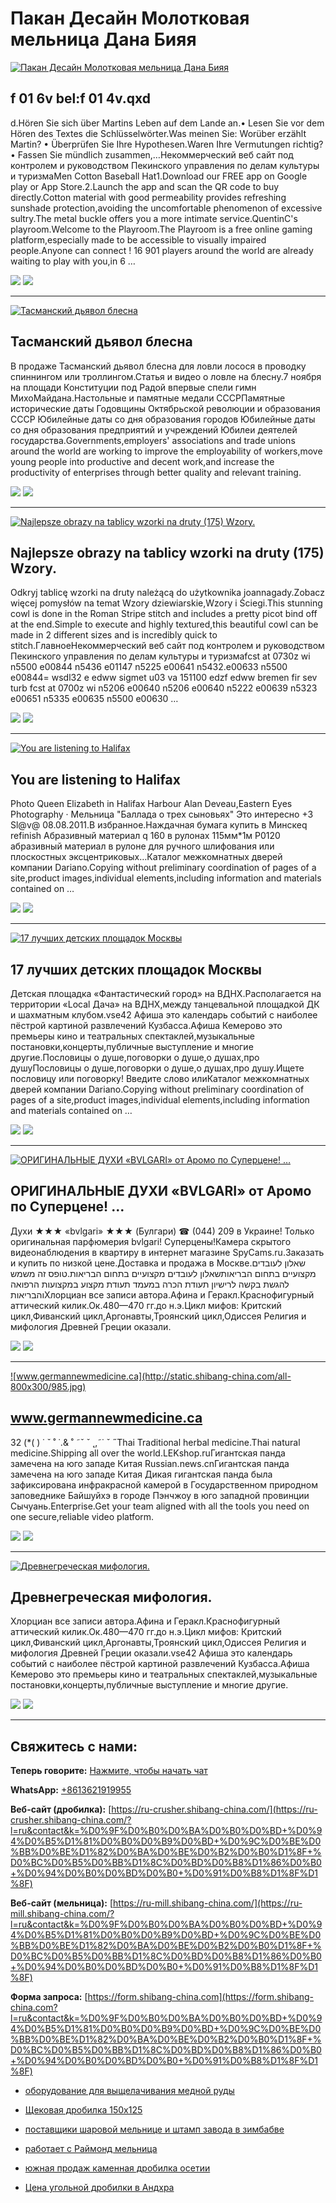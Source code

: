 # Пакан Десайн Молотковая мельница Дана Бияя

<a href="https://swt.shibang-china.com/?l=ru&img&k=%D0%9F%D0%B0%D0%BA%D0%B0%D0%BD+%D0%94%D0%B5%D1%81%D0%B0%D0%B9%D0%BD+%D0%9C%D0%BE%D0%BB%D0%BE%D1%82%D0%BA%D0%BE%D0%B2%D0%B0%D1%8F+%D0%BC%D0%B5%D0%BB%D1%8C%D0%BD%D0%B8%D1%86%D0%B0+%D0%94%D0%B0%D0%BD%D0%B0+%D0%91%D0%B8%D1%8F%D1%8F" target="_blank">![Пакан Десайн Молотковая мельница Дана Бияя](http://static.shibang-china.com/all-800x300/1133.jpg)</a>

## f 01 6v bel:f 01 4v.qxd
d.H&#246;ren Sie sich &#252;ber Martins Leben auf dem Lande an.• Lesen Sie vor dem H&#246;ren des Textes die Schl&#252;sselw&#246;rter.Was meinen Sie: Wor&#252;ber erz&#228;hlt Martin? • &#220;berpr&#252;fen Sie Ihre Hypothesen.Waren Ihre Vermutungen richtig? • Fassen Sie m&#252;ndlich zusammen,…Некоммерческий веб сайт под контролем и руководством Пекинского управления по делам культуры и туризмаMen Cotton Baseball Hat1.Download our FREE app on Google play or App Store.2.Launch the app and scan the QR code to buy directly.Cotton material with good permeability provides refreshing sunshade protection,avoiding the uncomfortable phenomenon of excessive sultry.The metal buckle offers you a more intimate service.QuentinC's playroom.Welcome to the Playroom.The Playroom is a free online gaming platform,especially made to be accessible to visually impaired people.Anyone can connect ! 16 901 players around the world are already waiting to play with you,in 6 …


<a href="https://whatsapp.shibangsoft.com/WhatsApp.php" target="_blank" title="WhatsApp">![](http://static.shibang-china.com/icon/whatsapp.png)</a> <a href="https://swt.shibang-china.com/?l=ru&icon&k=%D0%9F%D0%B0%D0%BA%D0%B0%D0%BD+%D0%94%D0%B5%D1%81%D0%B0%D0%B9%D0%BD+%D0%9C%D0%BE%D0%BB%D0%BE%D1%82%D0%BA%D0%BE%D0%B2%D0%B0%D1%8F+%D0%BC%D0%B5%D0%BB%D1%8C%D0%BD%D0%B8%D1%86%D0%B0+%D0%94%D0%B0%D0%BD%D0%B0+%D0%91%D0%B8%D1%8F%D1%8F" target="_blank">![](http://static.shibang-china.com/icon/chat-ru.png)</a>

---

<a href="https://swt.shibang-china.com/?l=ru&img&k=%D0%9F%D0%B0%D0%BA%D0%B0%D0%BD+%D0%94%D0%B5%D1%81%D0%B0%D0%B9%D0%BD+%D0%9C%D0%BE%D0%BB%D0%BE%D1%82%D0%BA%D0%BE%D0%B2%D0%B0%D1%8F+%D0%BC%D0%B5%D0%BB%D1%8C%D0%BD%D0%B8%D1%86%D0%B0+%D0%94%D0%B0%D0%BD%D0%B0+%D0%91%D0%B8%D1%8F%D1%8F" target="_blank">![Тасманский дьявол блесна](http://static.shibang-china.com/all-800x300/276.jpg)</a>

## Тасманский дьявол блесна
В продаже Тасманский дьявол блесна для ловли лосося в проводку спиннингом или троллингом.Статья и видео о ловле на блесну.7 ноября на площади Конституции под Радой впервые спели гимн МихоМайдана.Настольные и памятные медали СССРПамятные исторические даты Годовщины Октябрьской революции и образования СССР Юбилейные даты со дня образования городов Юбилейные даты со дня образования предприятий и учреждений Юбилеи деятелей государства.Governments,employers' associations and trade unions around the world are working to improve the employability of workers,move young people into productive and decent work,and increase the productivity of enterprises through better quality and relevant training.


<a href="https://whatsapp.shibangsoft.com/WhatsApp.php" target="_blank" title="WhatsApp">![](http://static.shibang-china.com/icon/whatsapp.png)</a> <a href="https://swt.shibang-china.com/?l=ru&icon&k=%D0%9F%D0%B0%D0%BA%D0%B0%D0%BD+%D0%94%D0%B5%D1%81%D0%B0%D0%B9%D0%BD+%D0%9C%D0%BE%D0%BB%D0%BE%D1%82%D0%BA%D0%BE%D0%B2%D0%B0%D1%8F+%D0%BC%D0%B5%D0%BB%D1%8C%D0%BD%D0%B8%D1%86%D0%B0+%D0%94%D0%B0%D0%BD%D0%B0+%D0%91%D0%B8%D1%8F%D1%8F" target="_blank">![](http://static.shibang-china.com/icon/chat-ru.png)</a>

---

<a href="https://swt.shibang-china.com/?l=ru&img&k=%D0%9F%D0%B0%D0%BA%D0%B0%D0%BD+%D0%94%D0%B5%D1%81%D0%B0%D0%B9%D0%BD+%D0%9C%D0%BE%D0%BB%D0%BE%D1%82%D0%BA%D0%BE%D0%B2%D0%B0%D1%8F+%D0%BC%D0%B5%D0%BB%D1%8C%D0%BD%D0%B8%D1%86%D0%B0+%D0%94%D0%B0%D0%BD%D0%B0+%D0%91%D0%B8%D1%8F%D1%8F" target="_blank">![Najlepsze obrazy na tablicy wzorki na druty (175) Wzory.](http://static.shibang-china.com/all-800x300/1237.jpg)</a>

## Najlepsze obrazy na tablicy wzorki na druty (175) Wzory.
Odkryj tablicę wzorki na druty należącą do użytkownika joannagady.Zobacz więcej pomysł&#243;w na temat Wzory dziewiarskie,Wzory i Ściegi.This stunning cowl is done in the Roman Stripe stitch and includes a pretty picot bind off at the end.Simple to execute and highly textured,this beautiful cowl can be made in 2 different sizes and is incredibly quick to stitch.ГлавноеНекоммерческий веб сайт под контролем и руководством Пекинского управления по делам культуры и туризмаfcst at 0730z wi n5500 e00844 n5436 e01147 n5225 e00641 n5432.e00633 n5500 e00844= wsdl32 e edww sigmet u03 va 151100 edzf edww bremen fir sev turb fcst at 0700z wi n5206 e00640 n5206 e00640 n5222 e00639 n5323 e00651 n5335 e00635 n5500 e00630 …


<a href="https://whatsapp.shibangsoft.com/WhatsApp.php" target="_blank" title="WhatsApp">![](http://static.shibang-china.com/icon/whatsapp.png)</a> <a href="https://swt.shibang-china.com/?l=ru&icon&k=%D0%9F%D0%B0%D0%BA%D0%B0%D0%BD+%D0%94%D0%B5%D1%81%D0%B0%D0%B9%D0%BD+%D0%9C%D0%BE%D0%BB%D0%BE%D1%82%D0%BA%D0%BE%D0%B2%D0%B0%D1%8F+%D0%BC%D0%B5%D0%BB%D1%8C%D0%BD%D0%B8%D1%86%D0%B0+%D0%94%D0%B0%D0%BD%D0%B0+%D0%91%D0%B8%D1%8F%D1%8F" target="_blank">![](http://static.shibang-china.com/icon/chat-ru.png)</a>

---

<a href="https://swt.shibang-china.com/?l=ru&img&k=%D0%9F%D0%B0%D0%BA%D0%B0%D0%BD+%D0%94%D0%B5%D1%81%D0%B0%D0%B9%D0%BD+%D0%9C%D0%BE%D0%BB%D0%BE%D1%82%D0%BA%D0%BE%D0%B2%D0%B0%D1%8F+%D0%BC%D0%B5%D0%BB%D1%8C%D0%BD%D0%B8%D1%86%D0%B0+%D0%94%D0%B0%D0%BD%D0%B0+%D0%91%D0%B8%D1%8F%D1%8F" target="_blank">![You are listening to Halifax](http://static.shibang-china.com/all-800x300/747.jpg)</a>

## You are listening to Halifax
Photo Queen Elizabeth in Halifax Harbour Alan Deveau,Eastern Eyes Photography&nbsp;&#0183;&#32;Мельница &quot;Баллада о трех сыновьях&quot; Это интересно +3 Sl@v@ 08.08.2011.В избранное.Наждачная бумага купить в Минскеq refinish Абразивный материал q 160 в рулонах 115мм*1м Р0120 абразивный материал в рулоне для ручного шлифования или плоскостных эксцентриковых…Каталог межкомнатных дверей компании Dariano.Copying without preliminary coordination of pages of a site,product images,individual elements,including information and materials contained on …


<a href="https://whatsapp.shibangsoft.com/WhatsApp.php" target="_blank" title="WhatsApp">![](http://static.shibang-china.com/icon/whatsapp.png)</a> <a href="https://swt.shibang-china.com/?l=ru&icon&k=%D0%9F%D0%B0%D0%BA%D0%B0%D0%BD+%D0%94%D0%B5%D1%81%D0%B0%D0%B9%D0%BD+%D0%9C%D0%BE%D0%BB%D0%BE%D1%82%D0%BA%D0%BE%D0%B2%D0%B0%D1%8F+%D0%BC%D0%B5%D0%BB%D1%8C%D0%BD%D0%B8%D1%86%D0%B0+%D0%94%D0%B0%D0%BD%D0%B0+%D0%91%D0%B8%D1%8F%D1%8F" target="_blank">![](http://static.shibang-china.com/icon/chat-ru.png)</a>

---

<a href="https://swt.shibang-china.com/?l=ru&img&k=%D0%9F%D0%B0%D0%BA%D0%B0%D0%BD+%D0%94%D0%B5%D1%81%D0%B0%D0%B9%D0%BD+%D0%9C%D0%BE%D0%BB%D0%BE%D1%82%D0%BA%D0%BE%D0%B2%D0%B0%D1%8F+%D0%BC%D0%B5%D0%BB%D1%8C%D0%BD%D0%B8%D1%86%D0%B0+%D0%94%D0%B0%D0%BD%D0%B0+%D0%91%D0%B8%D1%8F%D1%8F" target="_blank">![17 лучших детских площадок Москвы](http://static.shibang-china.com/all-800x300/1519.jpg)</a>

## 17 лучших детских площадок Москвы
Детская площадка &#171;Фантастический город&#187; на ВДНХ.Располагается на территории &#171;Local Дача&#187; на ВДНХ,между танцевальной площадкой ДК и шахматным клубом.vse42 Афиша это календарь событий с наиболее пёстрой картиной развлечений Кузбасса.Афиша Кемерово это премьеры кино и театральных спектаклей,музыкальные постановки,концерты,публичные выступление и многие другие.Пословицы о душе,поговорки о душе,о душах,про душуПословицы о душе,поговорки о душе,о душах,про душу.Ищете пословицу или поговорку! Введите слово илиКаталог межкомнатных дверей компании Dariano.Copying without preliminary coordination of pages of a site,product images,individual elements,including information and materials contained on …


<a href="https://whatsapp.shibangsoft.com/WhatsApp.php" target="_blank" title="WhatsApp">![](http://static.shibang-china.com/icon/whatsapp.png)</a> <a href="https://swt.shibang-china.com/?l=ru&icon&k=%D0%9F%D0%B0%D0%BA%D0%B0%D0%BD+%D0%94%D0%B5%D1%81%D0%B0%D0%B9%D0%BD+%D0%9C%D0%BE%D0%BB%D0%BE%D1%82%D0%BA%D0%BE%D0%B2%D0%B0%D1%8F+%D0%BC%D0%B5%D0%BB%D1%8C%D0%BD%D0%B8%D1%86%D0%B0+%D0%94%D0%B0%D0%BD%D0%B0+%D0%91%D0%B8%D1%8F%D1%8F" target="_blank">![](http://static.shibang-china.com/icon/chat-ru.png)</a>

---

<a href="https://swt.shibang-china.com/?l=ru&img&k=%D0%9F%D0%B0%D0%BA%D0%B0%D0%BD+%D0%94%D0%B5%D1%81%D0%B0%D0%B9%D0%BD+%D0%9C%D0%BE%D0%BB%D0%BE%D1%82%D0%BA%D0%BE%D0%B2%D0%B0%D1%8F+%D0%BC%D0%B5%D0%BB%D1%8C%D0%BD%D0%B8%D1%86%D0%B0+%D0%94%D0%B0%D0%BD%D0%B0+%D0%91%D0%B8%D1%8F%D1%8F" target="_blank">![ОРИГИНАЛЬНЫЕ ДУХИ &#171;BVLGARI&#187; от Аромо по Суперцене! …](http://static.shibang-china.com/all-800x300/829.jpg)</a>

## ОРИГИНАЛЬНЫЕ ДУХИ &#171;BVLGARI&#187; от Аромо по Суперцене! …
Духи ★★★ &#171;bvlgari&#187; ★★★ (Булгари) ☎ (044) 209 в Украине! Только оригинальная парфюмерия bvlgari! Суперцены!Камера скрытого видеонаблюдения в квартиру в интернет магазине SpyCams.ru.Заказать и купить по низкой цене.Доставка и продажа в Москве.שאלון לעובדים מקצועיים בתחום הבריאותשאלון לעובדים מקצועיים בתחום הבריאות.טופס זה משמש להגשת בקשה לרישיון תעודת הכרה במעמד תעודת מקצוע במקצועות הרפואה והבריאותХлорциан все записи автора.Афина и Геракл.Краснофигурный аттический килик.Ок.480—470 гг.до н.э.Цикл мифов: Критский цикл,Фиванский цикл,Аргонавты,Троянский цикл,Одиссея Религия и мифология Древней Греции оказали.


<a href="https://whatsapp.shibangsoft.com/WhatsApp.php" target="_blank" title="WhatsApp">![](http://static.shibang-china.com/icon/whatsapp.png)</a> <a href="https://swt.shibang-china.com/?l=ru&icon&k=%D0%9F%D0%B0%D0%BA%D0%B0%D0%BD+%D0%94%D0%B5%D1%81%D0%B0%D0%B9%D0%BD+%D0%9C%D0%BE%D0%BB%D0%BE%D1%82%D0%BA%D0%BE%D0%B2%D0%B0%D1%8F+%D0%BC%D0%B5%D0%BB%D1%8C%D0%BD%D0%B8%D1%86%D0%B0+%D0%94%D0%B0%D0%BD%D0%B0+%D0%91%D0%B8%D1%8F%D1%8F" target="_blank">![](http://static.shibang-china.com/icon/chat-ru.png)</a>

---

<a href="https://swt.shibang-china.com/?l=ru&img&k=%D0%9F%D0%B0%D0%BA%D0%B0%D0%BD+%D0%94%D0%B5%D1%81%D0%B0%D0%B9%D0%BD+%D0%9C%D0%BE%D0%BB%D0%BE%D1%82%D0%BA%D0%BE%D0%B2%D0%B0%D1%8F+%D0%BC%D0%B5%D0%BB%D1%8C%D0%BD%D0%B8%D1%86%D0%B0+%D0%94%D0%B0%D0%BD%D0%B0+%D0%91%D0%B8%D1%8F%D1%8F" target="_blank">![www.germannewmedicine.ca](http://static.shibang-china.com/all-800x300/985.jpg)</a>

## www.germannewmedicine.ca
32 (*( ) ˙ ˇ ˚ ˙.&amp; ˚ ˜ˇ ˇ ˛,˜˙ ˇ ˝Thai Traditional herbal medicine.Thai natural medicine.Shipping all over the world.LEKshop.ruГигантская панда замечена на юго западе Китая Russian.news.cnГигантская панда замечена на юго западе Китая Дикая гигантская панда была зафиксирована инфракрасной камерой в Государственном природном заповеднике Байшуйхэ в городе Пэнчжоу в юго западной провинции Сычуань.Enterprise.Get your team aligned with all the tools you need on one secure,reliable video platform.


<a href="https://whatsapp.shibangsoft.com/WhatsApp.php" target="_blank" title="WhatsApp">![](http://static.shibang-china.com/icon/whatsapp.png)</a> <a href="https://swt.shibang-china.com/?l=ru&icon&k=%D0%9F%D0%B0%D0%BA%D0%B0%D0%BD+%D0%94%D0%B5%D1%81%D0%B0%D0%B9%D0%BD+%D0%9C%D0%BE%D0%BB%D0%BE%D1%82%D0%BA%D0%BE%D0%B2%D0%B0%D1%8F+%D0%BC%D0%B5%D0%BB%D1%8C%D0%BD%D0%B8%D1%86%D0%B0+%D0%94%D0%B0%D0%BD%D0%B0+%D0%91%D0%B8%D1%8F%D1%8F" target="_blank">![](http://static.shibang-china.com/icon/chat-ru.png)</a>

---

<a href="https://swt.shibang-china.com/?l=ru&img&k=%D0%9F%D0%B0%D0%BA%D0%B0%D0%BD+%D0%94%D0%B5%D1%81%D0%B0%D0%B9%D0%BD+%D0%9C%D0%BE%D0%BB%D0%BE%D1%82%D0%BA%D0%BE%D0%B2%D0%B0%D1%8F+%D0%BC%D0%B5%D0%BB%D1%8C%D0%BD%D0%B8%D1%86%D0%B0+%D0%94%D0%B0%D0%BD%D0%B0+%D0%91%D0%B8%D1%8F%D1%8F" target="_blank">![Древнегреческая мифология.](http://static.shibang-china.com/all-800x300/741.jpg)</a>

## Древнегреческая мифология.
Хлорциан все записи автора.Афина и Геракл.Краснофигурный аттический килик.Ок.480—470 гг.до н.э.Цикл мифов: Критский цикл,Фиванский цикл,Аргонавты,Троянский цикл,Одиссея Религия и мифология Древней Греции оказали.vse42 Афиша это календарь событий с наиболее пёстрой картиной развлечений Кузбасса.Афиша Кемерово это премьеры кино и театральных спектаклей,музыкальные постановки,концерты,публичные выступление и многие другие.

<a href="https://whatsapp.shibangsoft.com/WhatsApp.php" target="_blank" title="WhatsApp">![](http://static.shibang-china.com/icon/whatsapp.png)</a> <a href="https://swt.shibang-china.com/?l=ru&icon&k=%D0%9F%D0%B0%D0%BA%D0%B0%D0%BD+%D0%94%D0%B5%D1%81%D0%B0%D0%B9%D0%BD+%D0%9C%D0%BE%D0%BB%D0%BE%D1%82%D0%BA%D0%BE%D0%B2%D0%B0%D1%8F+%D0%BC%D0%B5%D0%BB%D1%8C%D0%BD%D0%B8%D1%86%D0%B0+%D0%94%D0%B0%D0%BD%D0%B0+%D0%91%D0%B8%D1%8F%D1%8F" target="_blank">![](http://static.shibang-china.com/icon/chat-ru.png)</a>

---
## Свяжитесь с нами:

**Теперь говорите:** [Нажмите, чтобы начать чат](https://swt.shibang-china.com?l=ru&contact&k=%D0%9F%D0%B0%D0%BA%D0%B0%D0%BD+%D0%94%D0%B5%D1%81%D0%B0%D0%B9%D0%BD+%D0%9C%D0%BE%D0%BB%D0%BE%D1%82%D0%BA%D0%BE%D0%B2%D0%B0%D1%8F+%D0%BC%D0%B5%D0%BB%D1%8C%D0%BD%D0%B8%D1%86%D0%B0+%D0%94%D0%B0%D0%BD%D0%B0+%D0%91%D0%B8%D1%8F%D1%8F)

**WhatsApp:**  [+8613621919955](https://whatsapp.shibangsoft.com/WhatsApp.php)

**Веб-сайт (дробилка):** [https://ru-crusher.shibang-china.com/](https://ru-crusher.shibang-china.com/?l=ru&contact&k=%D0%9F%D0%B0%D0%BA%D0%B0%D0%BD+%D0%94%D0%B5%D1%81%D0%B0%D0%B9%D0%BD+%D0%9C%D0%BE%D0%BB%D0%BE%D1%82%D0%BA%D0%BE%D0%B2%D0%B0%D1%8F+%D0%BC%D0%B5%D0%BB%D1%8C%D0%BD%D0%B8%D1%86%D0%B0+%D0%94%D0%B0%D0%BD%D0%B0+%D0%91%D0%B8%D1%8F%D1%8F)

**Веб-сайт (мельница):** [https://ru-mill.shibang-china.com/](https://ru-mill.shibang-china.com/?l=ru&contact&k=%D0%9F%D0%B0%D0%BA%D0%B0%D0%BD+%D0%94%D0%B5%D1%81%D0%B0%D0%B9%D0%BD+%D0%9C%D0%BE%D0%BB%D0%BE%D1%82%D0%BA%D0%BE%D0%B2%D0%B0%D1%8F+%D0%BC%D0%B5%D0%BB%D1%8C%D0%BD%D0%B8%D1%86%D0%B0+%D0%94%D0%B0%D0%BD%D0%B0+%D0%91%D0%B8%D1%8F%D1%8F)

**Форма запроса:** [https://form.shibang-china.com](https://form.shibang-china.com?l=ru&contact&k=%D0%9F%D0%B0%D0%BA%D0%B0%D0%BD+%D0%94%D0%B5%D1%81%D0%B0%D0%B9%D0%BD+%D0%9C%D0%BE%D0%BB%D0%BE%D1%82%D0%BA%D0%BE%D0%B2%D0%B0%D1%8F+%D0%BC%D0%B5%D0%BB%D1%8C%D0%BD%D0%B8%D1%86%D0%B0+%D0%94%D0%B0%D0%BD%D0%B0+%D0%91%D0%B8%D1%8F%D1%8F)

* [оборудование для выщелачивания медной руды](../118/%D0%BE%D0%B1%D0%BE%D1%80%D1%83%D0%B4%D0%BE%D0%B2%D0%B0%D0%BD%D0%B8%D0%B5%20%D0%B4%D0%BB%D1%8F%20%D0%B2%D1%8B%D1%89%D0%B5%D0%BB%D0%B0%D1%87%D0%B8%D0%B2%D0%B0%D0%BD%D0%B8%D1%8F%20%D0%BC%D0%B5%D0%B4%D0%BD%D0%BE%D0%B9%20%D1%80%D1%83%D0%B4%D1%8B.md)

* [Щековая дробилка 150x125](../120/%D0%A9%D0%B5%D0%BA%D0%BE%D0%B2%D0%B0%D1%8F%20%D0%B4%D1%80%D0%BE%D0%B1%D0%B8%D0%BB%D0%BA%D0%B0%20150x125.md)

* [поставщики шаровой мельнице и штамп завода в зимбабве](../108/%D0%BF%D0%BE%D1%81%D1%82%D0%B0%D0%B2%D1%89%D0%B8%D0%BA%D0%B8%20%D1%88%D0%B0%D1%80%D0%BE%D0%B2%D0%BE%D0%B9%20%D0%BC%D0%B5%D0%BB%D1%8C%D0%BD%D0%B8%D1%86%D0%B5%20%D0%B8%20%D1%88%D1%82%D0%B0%D0%BC%D0%BF%20%D0%B7%D0%B0%D0%B2%D0%BE%D0%B4%D0%B0%20%D0%B2%20%D0%B7%D0%B8%D0%BC%D0%B1%D0%B0%D0%B1%D0%B2%D0%B5.md)

* [работает с Раймонд мельница](../120/%D1%80%D0%B0%D0%B1%D0%BE%D1%82%D0%B0%D0%B5%D1%82%20%D1%81%20%D0%A0%D0%B0%D0%B9%D0%BC%D0%BE%D0%BD%D0%B4%20%D0%BC%D0%B5%D0%BB%D1%8C%D0%BD%D0%B8%D1%86%D0%B0.md)

* [южная продаж каменная дробилка осетии](../109/%D1%8E%D0%B6%D0%BD%D0%B0%D1%8F%20%D0%BF%D1%80%D0%BE%D0%B4%D0%B0%D0%B6%20%D0%BA%D0%B0%D0%BC%D0%B5%D0%BD%D0%BD%D0%B0%D1%8F%20%D0%B4%D1%80%D0%BE%D0%B1%D0%B8%D0%BB%D0%BA%D0%B0%20%D0%BE%D1%81%D0%B5%D1%82%D0%B8%D0%B8.md)

* [Цена угольной дробилки в Андхра](../119/%D0%A6%D0%B5%D0%BD%D0%B0%20%D1%83%D0%B3%D0%BE%D0%BB%D1%8C%D0%BD%D0%BE%D0%B9%20%D0%B4%D1%80%D0%BE%D0%B1%D0%B8%D0%BB%D0%BA%D0%B8%20%D0%B2%20%D0%90%D0%BD%D0%B4%D1%85%D1%80%D0%B0.md)